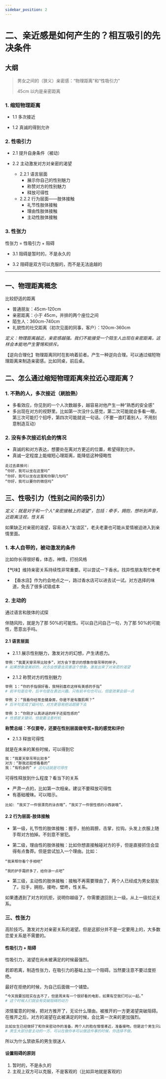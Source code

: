 ```yaml
---
sidebar_position: 2
---
```


# 二、亲近感是如何产生的？相互吸引的先决条件

## 大纲

> 男女之间的（狭义）亲密感：“物理距离”和“性吸引力”
>
> 45cm 以内是亲密距离

### 1. 缩短物理距离

- 1.1 多次接近

- 1.2 真诚的得到允许

### 2. 性吸引力

- 2.1 提升自身条件（被动）

- 2.2 主动激发对方对亲密的渴望
  - 2.2.1 语言层面
    - 展示你自己的性别魅力
    - 称赞对方的性别魅力
    - 释放可得性
  - 2.2.2 行为层面——肢体接触
    - 礼节性肢体接触
    - 理由性肢体接触
    - 主动性肢体接触

### 3. 性张力

性张力 = 性吸引力 + 阻碍

- 3.1 阻碍是暂时的，不是永久的

- 3.2 阻碍是双方可以克服的，而不是无法逾越的

---

## 一、物理距离概念

比较舒适的距离

- 普通朋友：45cm-120cm
- 亲密距离：小于 45cm，并排的两个座位之间
- 陌生人：360cm-740cm
- 礼貌性的社交距离（初次见面的同事，客户）：120cm-360cm

_定义：物理距离越近，亲密感越强。我们不能接受一个陌生人出现在亲密距离，这样会本能地产生警惕和排斥。_

【逆向合理化】物理距离同时在影响着前者。产生一种逆向合理。可以通过缩短物理距离来制造亲密感。比如同桌，前后桌。

## 二、怎么通过缩短物理距离来拉近心理距离？

### 1. 不熟的人，多次接近（刷脸熟）

- 多看效应，你见到的一个人次数越多，越容易对他产生一种“熟悉的安全感”
- 多出现在对方的视野里。比如第一次没什么感觉，第二次可能就会多看一眼，第三次可能打个招呼，第四次可能就说一句话。（不要一直盯着别人，不用刻意制造互动）

### 2. 没有多次接近机会的情况

- 真诚的和对方表达，想要处在离对方更近的位置，希望得到允许。
- 真诚一定程度上能缩短心理距离，能降低这种侵略性

```
走过去直接问:
“你好，我可以坐在这里吗”
“你好，我可以坐在这里和你聊几句吗”
“你好，我可以要你的微信吗”
```

## 三、性吸引力（性别之间的吸引力）

_定义：就是对于和一个人“亲密接触上的渴望”，包括：牵手，拥抱，想听到声音，近距离注视，性关系_

如果缺乏对亲密的渴望，容易进入“友谊区”，老夫老妻也可能从爱情被迫进入到亲情里面。

### 1. 本人自带的，被动激发的条件

比如你长得很好看，体态，神情，打扮风格

【气味】维持亲密关系持续性非常重要。可以尝试一下香水。找异性朋友帮忙参考

- 【香水店】作为约会地点之一，路过香水店可以进去试一试。对方选择的味道，免去了很多试错成本

### 2. 主动的

通过语言和肢体的试探

伴随风险，就是为了那 50%的可能性。可以自己问自己一句，为了那 50%的可能性，愿意出手吗。

#### 2.1 语言层面

- 2.1.1 展示性别魅力，激发对方的幻想，产生诱惑力。

```bash
举例：“我夏天穿吊带比较多”，对方会下意识的想象你穿吊带的样子。
# 如果想象是美好的，对方会想要去完善这个想象。激发出来了对亲密的渴望
```

- 2.1.2 称赞对方的性别魅力

```bash
举例 1：“你的手指很好看，我特别喜欢这样有美感的手指”
# 前半句是在夸，后半句是在表达兴趣。只有前半句也可以，但是效果会弱一点

举例 2：“我看你经常去健身房，你是不是有腹肌啊？”
# 后半句变成了疑问句，对方更容易把话题接下去

举例 3：“你刚才认真讲话的样子还挺性感的”
# 性感是关键词。但是要注意时机
```

**称赞总结：不仅要夸，还要在性别层面做夸奖+我的感觉和评价**

- 2.1.3 释放可得性

就是在未来的某些时候，可以得到它

```bash
我：“我夏天穿吊带比较多”
对方：“那我还挺想看看的”
我：“有机会的” # 这句话就是可得性
```

可得性释放到什么程度？看当下的关系

- 严肃一点的，比如第一次相亲。建议不要释放可得性
- 有基础暧昧。可以暗示。

```
比如: “我买了一件很漂亮的泳衣哦”，“我买了一件很性感的小西装哦”。
```

#### 2.2 行为层面-肢体接触

- 第一级，礼节性的肢体接触：握手，拍拍肩膀，击掌，拉钩。头发上衣服上随手帮对方拍掉。不刻意不冒犯。

- 第二级，理由性的肢体接触：比如你想直接触碰对方的手，但是直接抓住会显得有点鲁莽。但是尝试加入一个理由。比如：

```
“我来帮你看个手相吧”

“我的护手霜挤多了，给你涂一点吧”
```

- 第三级，主动性的肢体接触：接触不再需要理由了，两个人已经成为男女朋友了。拉手，拥抱，接吻，壁咚，性关系。

如果遭遇到了对方的抗拒，说明你越级了，你需要退回到上一级。从上一级拉近关系。

### 三、性张力

高阶技巧。激发对方对亲密关系的渴望。但是这部分并不是一定要用上的，大多数恋爱关系是不需要的。

#### 性吸引力 + 阻碍

性吸引力，渴望在尚未被满足的时候最强烈。

若即若离，制造性张力，在吸引力的基础上加一个阻碍。当然要注意不要过度拒绝。

最好在拒绝的时候，为自己后面做一个铺垫。

```bash
“今天我要加班实在去不了，但是周末有一个很好看的电影，如果有空我们可以一起。”
# 这个时候人们就会有突破阻碍的动力
```

浓情蜜意的时候，把对方推开了，无论什么理由。被推开的一方更渴望突破阻碍。在推开之后，对方的渴望在此被满足的时候，会比第一次来的更加强烈。

```bash
比如女生已经做好了和你亲密动作的准备，两个人的脸在慢慢凑近，准备接吻。但是这个男生只选择亲吻了一下额头。
# 男生大部分是主动的一方，可以在做你本可以做这件事的时候，你选择不做。
```

所以为什么禁欲系的男生很迷人

#### 设置阻碍的原则

1. 暂时的，不是永久的
2. 主观上双方可以克服，不是客观的（比如异地就是客观的）

